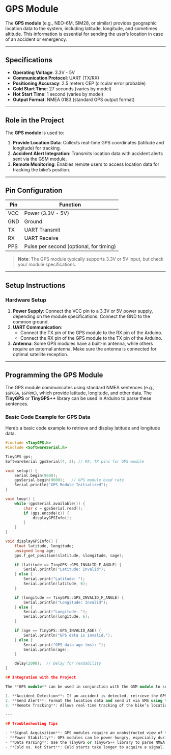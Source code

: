 # GPS Module

The **GPS module** (e.g., NEO-6M, SIM28, or similar) provides geographic location data to the system, including latitude, longitude, and sometimes altitude. This information is essential for sending the user’s location in case of an accident or emergency.

---

## Specifications

- **Operating Voltage**: 3.3V - 5V
- **Communication Protocol**: UART (TX/RX)
- **Positioning Accuracy**: 2.5 meters CEP (circular error probable)
- **Cold Start Time**: 27 seconds (varies by model)
- **Hot Start Time**: 1 second (varies by model)
- **Output Format**: NMEA 0183 (standard GPS output format)

---

## Role in the Project

The **GPS module** is used to:

1. **Provide Location Data**: Collects real-time GPS coordinates (latitude and longitude) for tracking.
2. **Accident Alert Integration**: Transmits location data with accident alerts sent via the GSM module.
3. **Remote Monitoring**: Enables remote users to access location data for tracking the bike’s position.

---

## Pin Configuration

| Pin | Function               |
|-----|-------------------------|
| VCC | Power (3.3V - 5V)      |
| GND | Ground                 |
| TX  | UART Transmit          |
| RX  | UART Receive           |
| PPS | Pulse per second (optional, for timing) |

> **Note**: The GPS module typically supports 3.3V or 5V input, but check your module specifications.

---

## Setup Instructions

### Hardware Setup

1. **Power Supply**: Connect the VCC pin to a 3.3V or 5V power supply, depending on the module specifications. Connect the GND to the common ground.
2. **UART Communication**:
   - Connect the TX pin of the GPS module to the RX pin of the Arduino.
   - Connect the RX pin of the GPS module to the TX pin of the Arduino.
3. **Antenna**: Some GPS modules have a built-in antenna, while others require an external antenna. Make sure the antenna is connected for optimal satellite reception.

---

## Programming the GPS Module

The GPS module communicates using standard NMEA sentences (e.g., `$GPGGA`, `$GPRMC`), which provide latitude, longitude, and other data. The **TinyGPS** or **TinyGPS++** library can be used in Arduino to parse these sentences.

### Basic Code Example for GPS Data

Here’s a basic code example to retrieve and display latitude and longitude data.

```cpp
#include <TinyGPS.h>
#include <SoftwareSerial.h>

TinyGPS gps;
SoftwareSerial gpsSerial(4, 3); // RX, TX pins for GPS module

void setup() {
    Serial.begin(9600);
    gpsSerial.begin(9600);   // GPS module baud rate
    Serial.println("GPS Module Initialized");
}

void loop() {
    while (gpsSerial.available()) {
        char c = gpsSerial.read();
        if (gps.encode(c)) {
            displayGPSInfo();
        }
    }
}

void displayGPSInfo() {
    float latitude, longitude;
    unsigned long age;
    gps.f_get_position(&latitude, &longitude, &age);

    if (latitude == TinyGPS::GPS_INVALID_F_ANGLE) {
        Serial.println("Latitude: Invalid");
    } else {
        Serial.print("Latitude: ");
        Serial.println(latitude, 6);
    }

    if (longitude == TinyGPS::GPS_INVALID_F_ANGLE) {
        Serial.println("Longitude: Invalid");
    } else {
        Serial.print("Longitude: ");
        Serial.println(longitude, 6);
    }

    if (age == TinyGPS::GPS_INVALID_AGE) {
        Serial.println("GPS data is invalid.");
    } else {
        Serial.print("GPS data age (ms): ");
        Serial.println(age);
    }

    delay(2000);  // Delay for readability
}

## Integration with the Project

The **GPS module** can be used in conjunction with the GSM module to send location-based accident alerts:

1. **Accident Detection**: If an accident is detected, retrieve the GPS coordinates.
2. **Send Alert**: Format the location data and send it via SMS using the GSM module to notify emergency contacts.
3. **Remote Tracking**: Allows real-time tracking of the bike’s location for safety monitoring.

---

## Troubleshooting Tips

- **Signal Acquisition**: GPS modules require an unobstructed view of the sky. Use an external antenna if the signal is weak.
- **Power Stability**: GPS modules can be power-hungry, especially during cold starts. Ensure a stable power source.
- **Data Parsing**: Use the TinyGPS or TinyGPS++ library to parse NMEA sentences and obtain clean latitude and longitude data.
- **Cold vs. Hot Start**: Cold starts take longer to acquire a signal. If possible, keep the module powered for faster positioning.
